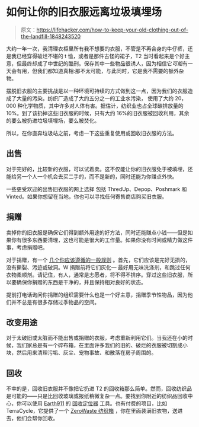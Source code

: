 # 如何让你的旧衣服远离垃圾填埋场

> 原文：<https://lifehacker.com/how-to-keep-your-old-clothing-out-of-the-landfill-1848243520>

大约一年一次，我清理衣柜里所有我不想要的衣服，不管是不再合身的牛仔裤，还是我已经穿得破烂不堪的 t 恤，或者是那件古怪的裙子，T2 当时看起来是个好主意，但最终却成了中世纪的酷刑。保存其中一些物品很诱人，因为相信它*可能*有一天会有用，但我们都知道真相:那不太可能，与此同时，它是我不需要的额外杂物。



摆脱旧衣服的主要挑战是以一种环境可持续的方式做到这一点，因为我们的衣服造成了大量的污染。纺织厂造成了大约五分之一的工业水污染， 使用了大约 20，000 种化学物质，其中许多对人体有害。据估计，纺织业也占全球碳排放量的 10%。到了该扔掉这些旧衣服的时候，只有大约 16%的旧衣服被回收利用，其余的要么被扔进垃圾填埋场，要么被焚化。

所以，在你直奔垃圾站之前，考虑一下这些重复使用或回收旧衣服的方法。

## **出售**

对于完好的，比较新的衣服，可以试着卖。这不仅能让你的旧衣服免于被填埋，还能给另一个人一个机会去买二手的，而不是新的，同时还能为你赚点外快。

一些更受欢迎的出售旧衣服的网上选择 包括 ThredUp、Depop、Poshmark 和 Vinted。如果你想留在当地，你也可以寻找任何寄售商店购买旧衣服。

## **捐赠**

卖掉你的旧衣服是确保它们得到额外用途的好方法，同时还能赚点小钱——但是如果你有很多东西要清理，这也可能是很大的工作量。如果你没有时间或精力做这件事，考虑捐赠吧。

对于捐赠，有一个 [几个你应该遵循的一般规则](https://www.thespruce.com/laundry-tips-before-you-donate-clothes-4046404) 。首先，它们应该是完好无损的，没有撕裂、污迹或破洞。W 捐赠前将它们灰化— 最好用无味洗涤剂，和跳过任何衣物柔顺剂。请记住，有人，通常是志愿者，将不得不排序。穿过这些旧衣服，所以要确保你捐赠的东西是干净的，并且保持相对良好的状态。

提前打电话询问你捐赠的组织需要什么也是一个好主意，捐赠季节性物品，因为他们并不总是有很多存储过季物品的空间。

## **改变用途**

对于太破旧或太脏而不能出售或捐赠的衣服，考虑重新利用它们。当我还在小的时候，我们家总是有一个碎布箱，在里面许多我们的旧的、破烂的衣服被切割成小块，然后用来清理污垢、灰尘、宠物事故、和散落在房子周围的。

## **回收**

不幸的是，回收旧衣服并不像把它扔进 T2 的回收箱那么简单。然而，回收纺织品是可能的——只是比回收玻璃或报纸稍微复杂一点。要找到你附近的纺织品回收中心，你可以使用 [Earth911](https://earth911.com/recycling-guide/how-to-recycle-clothing-accessories/) 的 [回收定位器](https://earth911.com/recycling-guide/how-to-recycle-clothing-accessories/#recycling-locator) 工具。也有付费的项目，比如 TerraCycle，它提供了一个 [ZeroWaste 纺织箱](https://zerowasteboxes.terracycle.com/products/fabrics-and-clothing-zero-waste-boxes) ，你在里面装满旧衣物，送进去，他们会帮你回收。